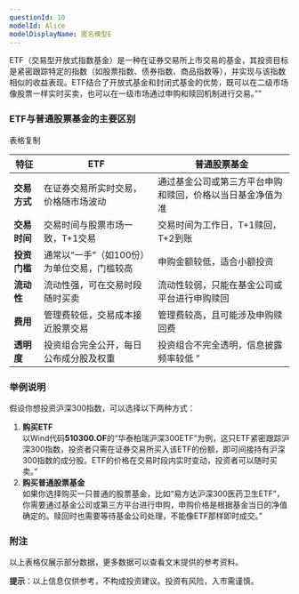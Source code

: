 ```yaml
---
questionId: 10
modelId: Alice
modelDisplayName: 匿名模型E
---
```

ETF（交易型开放式指数基金）是一种在证券交易所上市交易的基金，其投资目标是紧密跟踪特定的指数（如股票指数、债券指数、商品指数等），并实现与该指数相似的收益表现。ETF结合了开放式基金和封闭式基金的优势，既可以在二级市场像股票一样实时买卖，也可以在一级市场通过申购和赎回机制进行交易。””

### ETF与普通股票基金的主要区别

表格复制

|特征|ETF|普通股票基金|
|---|---|---|
|**交易方式**|在证券交易所实时交易，价格随市场波动|通过基金公司或第三方平台申购和赎回，价格以当日基金净值为准|
|**交易时间**|交易时间与股票市场一致，T+1交易|交易时间为工作日，T+1赎回，T+2到账|
|**投资门槛**|通常以“一手”（如100份）为单位交易，门槛较高|申购金额较低，适合小额投资|
|**流动性**|流动性强，可在交易时段随时买卖|流动性较弱，只能在基金公司或平台进行申购赎回|
|**费用**|管理费较低，交易成本接近股票交易|管理费较高，且可能涉及申购赎回费|
|**透明度**|投资组合完全公开，每日公布成分股及权重|投资组合不完全透明，信息披露频率较低 ”|

### 举例说明

假设你想投资沪深300指数，可以选择以下两种方式：

1. **购买ETF**  
    以Wind代码**510300.OF**的“华泰柏瑞沪深300ETF”为例，这只ETF紧密跟踪沪深300指数，投资者只需在证券交易所买入该ETF的份额，即可间接持有沪深300指数的成分股。ETF的价格在交易时段内实时变动，投资者可以随时买卖。”
2. **购买普通股票基金**  
    如果你选择购买一只普通的股票基金，比如“易方达沪深300医药卫生ETF”，你需要通过基金公司或第三方平台进行申购，申购价格是根据基金当日的净值确定的。赎回时也需要等待基金公司处理，不能像ETF那样即时成交。”

### 附注

以上表格仅展示部分数据，更多数据可以查看文末提供的参考资料。

**提示**：以上信息仅供参考，不构成投资建议。投资有风险，入市需谨慎。